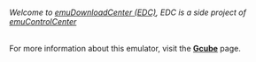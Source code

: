 ###### Welcome to [emuDownloadCenter (EDC)](https://github.com/PhoenixInteractiveNL/emuDownloadCenter/wiki/), EDC is a side project of [emuControlCenter](https://github.com/PhoenixInteractiveNL/emuControlCenter/wiki/)

For more information about this emulator, visit the [**Gcube**](https://github.com/PhoenixInteractiveNL/emuDownloadCenter/wiki/Emulator-gcube#menu) page.
